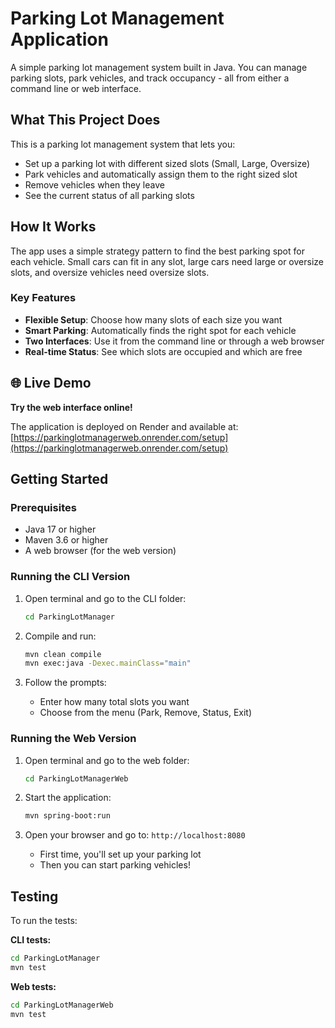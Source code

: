 # Parking Lot Management Application

A simple parking lot management system built in Java. You can manage parking slots, park vehicles, and track occupancy - all from either a command line or web interface.

## What This Project Does

This is a parking lot management system that lets you:

- Set up a parking lot with different sized slots (Small, Large, Oversize)
- Park vehicles and automatically assign them to the right sized slot
- Remove vehicles when they leave
- See the current status of all parking slots

## How It Works

The app uses a simple strategy pattern to find the best parking spot for each vehicle. Small cars can fit in any slot, large cars need large or oversize slots, and oversize vehicles need oversize slots.

### Key Features

- **Flexible Setup**: Choose how many slots of each size you want
- **Smart Parking**: Automatically finds the right spot for each vehicle
- **Two Interfaces**: Use it from the command line or through a web browser
- **Real-time Status**: See which slots are occupied and which are free

## 🌐 Live Demo

**Try the web interface online!**

The application is deployed on Render and available at: [https://parkinglotmanagerweb.onrender.com/setup](https://parkinglotmanagerweb.onrender.com/setup)

## Getting Started

### Prerequisites

- Java 17 or higher
- Maven 3.6 or higher
- A web browser (for the web version)

### Running the CLI Version

1. Open terminal and go to the CLI folder:

   ```bash
   cd ParkingLotManager
   ```

2. Compile and run:

   ```bash
   mvn clean compile
   mvn exec:java -Dexec.mainClass="main"
   ```

3. Follow the prompts:
   - Enter how many total slots you want
   - Choose from the menu (Park, Remove, Status, Exit)

### Running the Web Version

1. Open terminal and go to the web folder:

   ```bash
   cd ParkingLotManagerWeb
   ```

2. Start the application:

   ```bash
   mvn spring-boot:run
   ```

3. Open your browser and go to: `http://localhost:8080`
   - First time, you'll set up your parking lot
   - Then you can start parking vehicles!

## Testing

To run the tests:

**CLI tests:**

```bash
cd ParkingLotManager
mvn test
```

**Web tests:**

```bash
cd ParkingLotManagerWeb
mvn test
```
